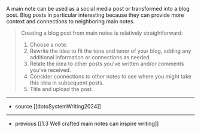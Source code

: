 A main note can be used as a social media post or transformed into a blog post. Blog posts in particular interesting because they can provide more context and connections to neighboring main notes.

>  Creating a blog post from main notes is relatively straightforward: 
> 1.  Choose a note.  
> 2. Rewrite the idea to fit the tone and tenor of your blog, adding any additional information or connections as needed. 
> 3. Relate the idea to other posts you’ve written and/or comments you’ve received.  
> 4. Consider connections to other notes to see where you might take this idea in subsequent posts.  
> 5. Title and upload the post.

--- 

- source [[dotoSystemWriting2024]]

---

- previous [[1.3 Well crafted main notes can inspire writing]]